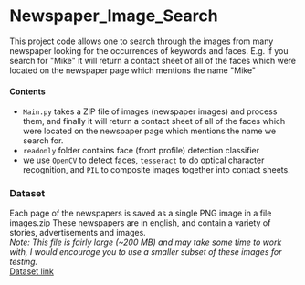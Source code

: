# Newspaper_Image_Search
This project code allows one to search through the images from many newspaper looking for the occurrences of keywords and faces. E.g. if you search for "Mike" it will return a contact sheet of all of the faces which were located on the newspaper page which mentions the name "Mike"
<br>

#### Contents
* `Main.py` takes a ZIP file of images (newspaper images) and process them, and finally it will return a contact sheet of all of the faces 
which were located on the newspaper page which mentions the name we search for. <br>
* `readonly` folder contains face (front profile) detection classifier
* we use `OpenCV` to detect faces, `tesseract` to do optical character recognition, and `PIL` to composite images together into contact sheets.
### Dataset
Each page of the newspapers is saved as a single PNG image in a file images.zip These newspapers are in english, and contain a 
variety of stories, advertisements and images. <br>
*Note: This file is fairly large (~200 MB) and may take some time to work with, I would encourage you to use a smaller subset of these images for testing.*
<br> [Dataset link](https://drive.google.com/file/d/1ShWzDqKZdbSqYWh_E7m9u9Aq8xAtCj2q/view?usp=sharing)

